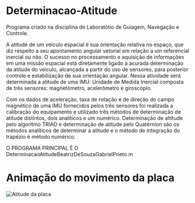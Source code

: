 # Determinacao-Atitude
Programa criado na disciplina de Laboratótio de Guiagem, Navegação e Controle.

A atitude de um veículo espacial é sua orientação relativa no espaço, que diz 
respeito a seu apontamento angular vetorial em relação a um referencial inercial ou não. 
O sucesso no processamento e aquisição de informações em uma missão espacial está 
diretamente ligado à acurada determinação da atitude do veículo, alcançada a partir do 
uso de sensores, para posterior controle e estabilização de sua orientação angular. Nessa 
atividade será determinada a atitude de uma IMU: Unidade de Medida Inercial composta 
de três sensores: magnetômetro, acelerômetro e giroscópio.

Com os dados de aceleração, taxa de rotação e de direção do campo magnético de 
uma IMU fornecidos pelos três sensores foi realizada a calibração do equipamento e 
utilizado três métodos de determinação de atitude distintos, dois analíticos e um 
numérico. Determinação de altitude pelo algoritmo TRIAD e determinação de atitude 
pelo Quatérnion são os métodos analíticos de determinar a atitude e o método de 
integração do trapézio é método numérico.

O PROGRAMA PRINCIPAL É O DeterminacaoAtitudeBeatrizDeSouzaGabrielPrieto.m

# Animação do movimento da placa

![Atitude da placa](https://user-images.githubusercontent.com/128917882/232033683-e7b07f82-e1bc-416d-ab79-76d2d60b8943.gif)
